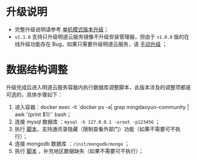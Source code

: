# 升级说明

- 完整升级说明请参考 [单机模式版本升级](https://github.com/mingdaocom/private-deployment/wiki/%E5%8D%95%E6%9C%BA%E6%A8%A1%E5%BC%8F%E7%89%88%E6%9C%AC%E5%8D%87%E7%BA%A7
)；
- `v1.1.0` 支持只升级明道云服务镜像不升级安装管理器，但由于 `v1.0.0` 版的在线升级功能存在 Bug，如果只需要升级明道云服务，请 [手动升级](https://github.com/mingdaocom/private-deployment/wiki/%E5%8D%95%E6%9C%BA%E6%A8%A1%E5%BC%8F%E7%89%88%E6%9C%AC%E5%8D%87%E7%BA%A7#%E6%89%8B%E5%8A%A8%E5%8D%87%E7%BA%A7 ) ；

# 数据结构调整

升级完成后进入明道云服务容器内执行数据库调整脚本，此版本涉及的调整项都是可选的，具体步骤如下：

1. 进入容器：docker exec -it  \`docker ps -a| grep mingdaoyun-community | awk '{print $1}'\` bash；
2. 连接 mysql 数据库 ：`mysql -h 127.0.0.1 -uroot -p123456` ； 
3. 执行 [脚本](https://github.com/mingdaocom/private-deployment/tree/master/doc/upgrade/v1.1.0/db/mysql/table.sql)，支持通讯录隐藏（限制查看外部门）功能（如果不需要可不执行）；
4. 连接 mongodb 数据库 ：`/init/mongodb/mongo` ； 
5. 执行 [脚本](https://github.com/mingdaocom/private-deployment/tree/master/doc/upgrade/v1.1.0/db/mongodb/data.sql) ，补充地区数据缺失（如果不需要可不执行）；





